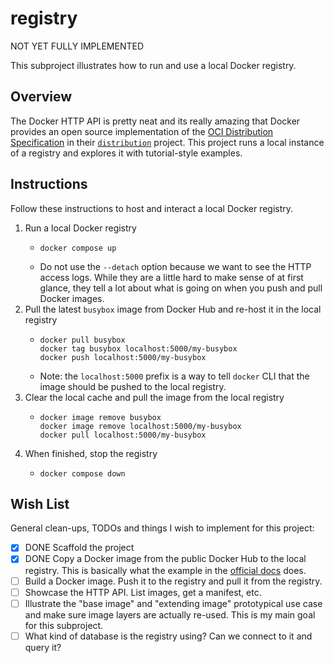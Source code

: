 # registry

NOT YET FULLY IMPLEMENTED

This subproject illustrates how to run and use a local Docker registry.


## Overview

The Docker HTTP API is pretty neat and its really amazing that Docker provides an open source implementation of the
[OCI Distribution Specification](https://github.com/opencontainers/distribution-spec) in their [`distribution`](https://github.com/distribution/distribution)
project. This project runs a local instance of a registry and explores it with tutorial-style examples.


## Instructions

Follow these instructions to host and interact a local Docker registry.

1. Run a local Docker registry
   * ```shell
     docker compose up
     ```
   * Do not use the `--detach` option because we want to see the HTTP access logs. While they are a little hard to make
     sense of at first glance, they tell a lot about what is going on when you push and pull Docker images.
2. Pull the latest `busybox` image from Docker Hub and re-host it in the local registry
   * ```shell
     docker pull busybox
     docker tag busybox localhost:5000/my-busybox
     docker push localhost:5000/my-busybox
     ```
   * Note: the `localhost:5000` prefix is a way to tell `docker` CLI that the image should be pushed to the local registry. 
3. Clear the local cache and pull the image from the local registry
   * ```shell
     docker image remove busybox
     docker image remove localhost:5000/my-busybox
     docker pull localhost:5000/my-busybox
     ```
4. When finished, stop the registry
   * ```shell
     docker compose down
     ```


## Wish List

General clean-ups, TODOs and things I wish to implement for this project:

* [x] DONE Scaffold the project
* [x] DONE Copy a Docker image from the public Docker Hub to the local registry. This is basically what the example in the
  [official docs](https://docs.docker.com/registry/deploying/) does. 
* [ ] Build a Docker image. Push it to the registry and pull it from the registry.
* [ ] Showcase the HTTP API. List images, get a manifest, etc.
* [ ] Illustrate the "base image" and "extending image" prototypical use case and make sure image layers are actually
  re-used. This is my main goal for this subproject.
* [ ] What kind of database is the registry using? Can we connect to it and query it?
